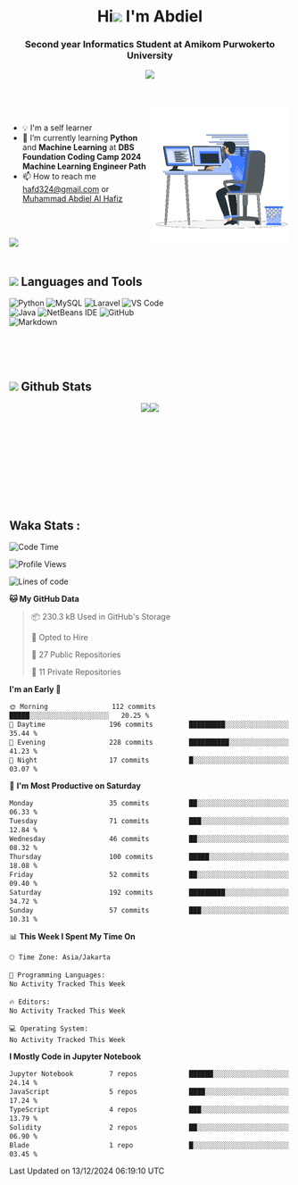 
<h1 align="center"><b>Hi<img src="https://media.giphy.com/media/hvRJCLFzcasrR4ia7z/giphy.gif" width="35"> I'm Abdiel </b></h1>

<h3 align="center"> Second year Informatics Student at Amikom Purwokerto University </h3>

<div align='center'>
	
![](https://komarev.com/ghpvc/?username=dlzcods&style=for-the-badge)
	
</div>
<br>

<picture> <img align="right" src="https://github.com/0xAbdulKhalid/0xAbdulKhalid/raw/main/assets/mdImages/Right_Side.gif" width = 250px></picture>

<br>

- 💡 I'm a self learner
- 🌱 I’m currently learning **Python** and **Machine Learning** at **DBS Foundation Coding Camp 2024 Machine Learning Engineer Path**
- 📫 How to reach me [hafd324@gmail.com](mailto:hafd324d@gmail.com) or [Muhammad Abdiel Al Hafiz](https://www.linkedin.com/in/muhammad-abdiel-al-hafiz)

<br><br>

<img src="https://user-images.githubusercontent.com/73097560/115834477-dbab4500-a447-11eb-908a-139a6edaec5c.gif"><br><br>

## <img src="https://media2.giphy.com/media/QssGEmpkyEOhBCb7e1/giphy.gif?cid=ecf05e47a0n3gi1bfqntqmob8g9aid1oyj2wr3ds3mg700bl&rid=giphy.gif" width ="25"><b> Languages and Tools</b>

![Python](https://img.shields.io/badge/Python%20-FFFFFF.svg?style=for-the-badge&logo=python&logoColor=blue)
![MySQL](https://img.shields.io/badge/MySQL-FFFFFF?style=for-the-badge&logo=mysql&logoColor=blue)
![Laravel](https://img.shields.io/badge/laravel-FFFFFF.svg?style=for-the-badge&logo=laravel&logoColor=blue)
![VS Code](https://img.shields.io/badge/VS%20Code-FFFFFF.svg?style=for-the-badge&logo=visual-studio-code&logoColor=blue)
<br>
![Java](https://img.shields.io/badge/Java-FFFFFF?style=for-the-badge&logo=openjdk&logoColor=blue)
![NetBeans IDE](https://img.shields.io/badge/NetBeans%20IDE-FFFFFF.svg?style=for-the-badge&logo=apache-netbeans-ide&logoColor=blue)
![GitHub](https://img.shields.io/badge/github-FFFFFF.svg?style=for-the-badge&logo=github&logoColor=blue)
<br>
![Markdown](https://img.shields.io/badge/markdown-FFFFFF.svg?style=for-the-badge&logo=markdown&logoColor=blue)

<br>
<br>
<br>


## <img src="https://media.giphy.com/media/iY8CRBdQXODJSCERIr/giphy.gif" width="35"><b> Github Stats </b>

<div  style="display: flex; flex-wrap: wrap; justify-content: center;">
   <img height="160em" src="https://github-readme-stats.vercel.app/api?username=dlzcods&show_icons=true&theme=default" />
   <img height="160em" src="https://github-readme-stats.vercel.app/api/top-langs/?username=dlzcods&layout=compact" />
</div>



<br>

## Waka Stats :

<!--START_SECTION:waka-->
![Code Time](http://img.shields.io/badge/Code%20Time-204%20hrs%2055%20mins-blue)

![Profile Views](http://img.shields.io/badge/Profile%20Views-5-blue)

![Lines of code](https://img.shields.io/badge/From%20Hello%20World%20I%27ve%20Written-1.0%20million%20lines%20of%20code-blue)

**🐱 My GitHub Data** 

> 📦 230.3 kB Used in GitHub's Storage 
 > 
> 💼 Opted to Hire
 > 
> 📜 27 Public Repositories 
 > 
> 🔑 11 Private Repositories 
 > 
**I'm an Early 🐤** 

```text
🌞 Morning                112 commits         █████░░░░░░░░░░░░░░░░░░░░   20.25 % 
🌆 Daytime                196 commits         █████████░░░░░░░░░░░░░░░░   35.44 % 
🌃 Evening                228 commits         ██████████░░░░░░░░░░░░░░░   41.23 % 
🌙 Night                  17 commits          █░░░░░░░░░░░░░░░░░░░░░░░░   03.07 % 
```
📅 **I'm Most Productive on Saturday** 

```text
Monday                   35 commits          ██░░░░░░░░░░░░░░░░░░░░░░░   06.33 % 
Tuesday                  71 commits          ███░░░░░░░░░░░░░░░░░░░░░░   12.84 % 
Wednesday                46 commits          ██░░░░░░░░░░░░░░░░░░░░░░░   08.32 % 
Thursday                 100 commits         █████░░░░░░░░░░░░░░░░░░░░   18.08 % 
Friday                   52 commits          ██░░░░░░░░░░░░░░░░░░░░░░░   09.40 % 
Saturday                 192 commits         █████████░░░░░░░░░░░░░░░░   34.72 % 
Sunday                   57 commits          ███░░░░░░░░░░░░░░░░░░░░░░   10.31 % 
```


📊 **This Week I Spent My Time On** 

```text
🕑︎ Time Zone: Asia/Jakarta

💬 Programming Languages: 
No Activity Tracked This Week

🔥 Editors: 
No Activity Tracked This Week

💻 Operating System: 
No Activity Tracked This Week
```

**I Mostly Code in Jupyter Notebook** 

```text
Jupyter Notebook         7 repos             ██████░░░░░░░░░░░░░░░░░░░   24.14 % 
JavaScript               5 repos             ████░░░░░░░░░░░░░░░░░░░░░   17.24 % 
TypeScript               4 repos             ███░░░░░░░░░░░░░░░░░░░░░░   13.79 % 
Solidity                 2 repos             ██░░░░░░░░░░░░░░░░░░░░░░░   06.90 % 
Blade                    1 repo              █░░░░░░░░░░░░░░░░░░░░░░░░   03.45 % 
```




 Last Updated on 13/12/2024 06:19:10 UTC
<!--END_SECTION:waka-->

<br>
<br>
